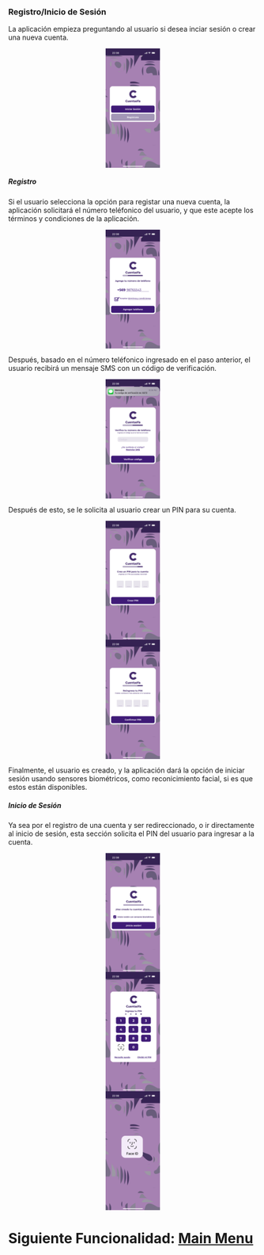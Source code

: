 ### Registro/Inicio de Sesión

La aplicación empieza preguntando al usuario si desea inciar sesión o crear una nueva cuenta.

<div style="display: flex; gap: 10px; justify-content: center; align-items: center; flex-wrap: wrap;">
   <img src="../Images/CuentasYA-02.png" alt="Wireframe 1" style="width: 22%; height: auto;">
</div>

##### Registro  
Si el usuario selecciona la opción para registar una nueva cuenta, la aplicación solicitará el número teléfonico del usuario, y que este acepte los términos y condiciones de la aplicación.

<div style="display: flex; gap: 10px; justify-content: center; align-items: center; flex-wrap: wrap;">
   <img src="../Images/CuentasYA-03.png" alt="Wireframe 1" style="width: 22%; height: auto;">
</div>

Después, basado en el número teléfonico ingresado en el paso anterior, el usuario recibirá un mensaje SMS con un código de verificación.

<div style="display: flex; gap: 10px; justify-content: center; align-items: center; flex-wrap: wrap;">
   <img src="../Images/CuentasYA-04.png" alt="Wireframe 1" style="width: 22%; height: auto;">
</div>

Después de esto, se le solicita al usuario crear un PIN para su cuenta.

<div style="display: flex; gap: 10px; justify-content: center; align-items: center; flex-wrap: wrap;">
   <img src="../Images/CuentasYA-05.png" alt="Wireframe 1" style="width: 22%; height: auto;">
</div>

<div style="display: flex; gap: 10px; justify-content: center; align-items: center; flex-wrap: wrap;">
   <img src="../Images/CuentasYA-06.png" alt="Wireframe 1" style="width: 22%; height: auto;">
</div>

Finalmente, el usuario es creado, y la aplicación dará la opción de iniciar sesión usando sensores biométricos, como reconicimiento facial, si es que estos están disponibles.

##### Inicio de Sesión 
Ya sea por el registro de una cuenta y ser redireccionado, o ir directamente al inicio de sesión, esta sección solicita el PIN del usuario para ingresar a la cuenta.

<div style="display: flex; gap: 10px; justify-content: center; align-items: center; flex-wrap: wrap;">
   <img src="../Images/CuentasYA-07.png" alt="Wireframe 1" style="width: 22%; height: auto;">
</div>

<div style="display: flex; gap: 10px; justify-content: center; align-items: center; flex-wrap: wrap;">
   <img src="../Images/CuentasYA-08.png" alt="Wireframe 1" style="width: 22%; height: auto;">
</div>

<div style="display: flex; gap: 10px; justify-content: center; align-items: center; flex-wrap: wrap;">
   <img src="../Images/CuentasYA-09.png" alt="Wireframe 1" style="width: 22%; height: auto;">
</div>

# Siguiente Funcionalidad: [Main Menu](../Explanation-EN/02.Menu.md)
